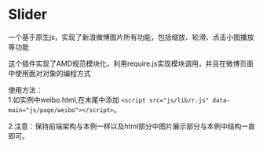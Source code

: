 # Slider
一个基于原生js，实现了新浪微博图片所有功能，包括缩放、轮滑、点击小图播放等功能</br>

这个插件实现了AMD规范模块化，利用require.js实现模块调用，并且在微博页面中使用面对对象的编程方式</br>

使用方法：</br>
1.如实例中weibo.html,在末尾中添加
```<script src="js/lib/r.js" data-main="js/page/weibo"></script>```。</br>

2.注意：保持前端架构与本例一样以及html部分中图片展示部分与本例中结构一直即可。</br>

